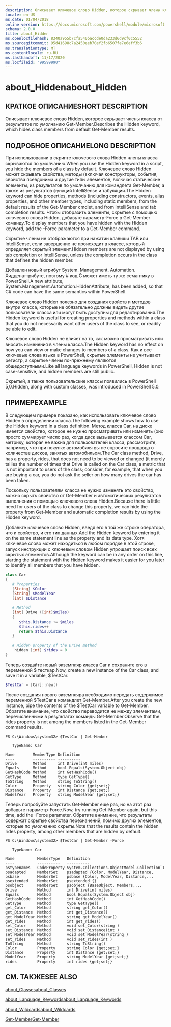 ```yaml
---
description: Описывает ключевое слово Hidden, которое скрывает члены класса от результатов по умолчанию Get-Member.
Locale: en-US
ms.date: 01/04/2018
online version: https://docs.microsoft.com/powershell/module/microsoft.powershell.core/about/about_hidden?view=powershell-7.2&WT.mc_id=ps-gethelp
schema: 2.0.0
title: about_Hidden
ms.openlocfilehash: 8340a955b7cfa540baccde0da233d6d9cf0c5552
ms.sourcegitcommit: 95d41698c7a2450eeb70ef2fb6507fe7e6eff3b6
ms.translationtype: MT
ms.contentlocale: ru-RU
ms.lasthandoff: 11/17/2020
ms.locfileid: "99599990"
---
```

# <a name="about_hidden"></a><span data-ttu-id="0d6f8-103">about_Hidden</span><span class="sxs-lookup"><span data-stu-id="0d6f8-103">about_Hidden</span></span>

## <a name="short-description"></a><span data-ttu-id="0d6f8-104">КРАТКОЕ ОПИСАНИЕ</span><span class="sxs-lookup"><span data-stu-id="0d6f8-104">SHORT DESCRIPTION</span></span>
<span data-ttu-id="0d6f8-105">Описывает ключевое слово Hidden, которое скрывает члены класса от результатов по умолчанию Get-Member.</span><span class="sxs-lookup"><span data-stu-id="0d6f8-105">Describes the Hidden keyword, which hides class members from default Get-Member results.</span></span>

## <a name="long-description"></a><span data-ttu-id="0d6f8-106">ПОДРОБНОЕ ОПИСАНИЕ</span><span class="sxs-lookup"><span data-stu-id="0d6f8-106">LONG DESCRIPTION</span></span>

<span data-ttu-id="0d6f8-107">При использовании в скрипте ключевого слова Hidden члены класса скрываются по умолчанию.</span><span class="sxs-lookup"><span data-stu-id="0d6f8-107">When you use the Hidden keyword in a script, you hide the members of a class by default.</span></span> <span data-ttu-id="0d6f8-108">Ключевое слово Hidden может скрывать свойства, методы (включая конструкторы, события, свойства псевдонима и другие типы элементов, включая статические элементы, из результатов по умолчанию для командлета Get-Member, а также из результатов функций IntelliSense и табуляции.</span><span class="sxs-lookup"><span data-stu-id="0d6f8-108">The Hidden keyword can hide properties, methods (including constructors, events, alias properties, and other member types, including static members, from the default results of the Get-Member cmdlet, and from IntelliSense and tab completion results.</span></span> <span data-ttu-id="0d6f8-109">Чтобы отобразить элементы, скрытые с помощью ключевого слова Hidden, добавьте параметр-Force в Get-Member команду.</span><span class="sxs-lookup"><span data-stu-id="0d6f8-109">To display members that you have hidden with the Hidden keyword, add the -Force parameter to a Get-Member command.</span></span>

<span data-ttu-id="0d6f8-110">Скрытые члены не отображаются при нажатии клавиши TAB или IntelliSense, если завершение не происходит в классе, который определяет скрытый элемент.</span><span class="sxs-lookup"><span data-stu-id="0d6f8-110">Hidden members are not displayed by using tab completion or IntelliSense, unless the completion occurs in the class that defines the hidden member.</span></span>

<span data-ttu-id="0d6f8-111">Добавлен новый атрибут System. Management. Automation. Хидденаттрибуте, поэтому \# код C может иметь ту же семантику в PowerShell.</span><span class="sxs-lookup"><span data-stu-id="0d6f8-111">A new attribute, System.Management.Automation.HiddenAttribute, has been added, so that C\# code can have the same semantics within PowerShell.</span></span>

<span data-ttu-id="0d6f8-112">Ключевое слово Hidden полезно для создания свойств и методов внутри класса, которые не обязательно должны видеть другие пользователи класса или могут быть доступны для редактирования.</span><span class="sxs-lookup"><span data-stu-id="0d6f8-112">The Hidden keyword is useful for creating properties and methods within a class that you do not necessarily want other users of the class to see, or readily be able to edit.</span></span>

<span data-ttu-id="0d6f8-113">Ключевое слово Hidden не влияет на то, как можно просматривать или вносить изменения в члены класса.</span><span class="sxs-lookup"><span data-stu-id="0d6f8-113">The Hidden keyword has no effect on how you can view or make changes to members of a class.</span></span> <span data-ttu-id="0d6f8-114">Как и все ключевые слова языка в PowerShell, скрытые элементы не учитывают регистр, а скрытые члены по-прежнему являются общедоступными.</span><span class="sxs-lookup"><span data-stu-id="0d6f8-114">Like all language keywords in PowerShell, Hidden is not case-sensitive, and hidden members are still public.</span></span>

<span data-ttu-id="0d6f8-115">Скрытый, а также пользовательские классы появились в PowerShell 5,0.</span><span class="sxs-lookup"><span data-stu-id="0d6f8-115">Hidden, along with custom classes, was introduced in PowerShell 5.0.</span></span>

## <a name="example"></a><span data-ttu-id="0d6f8-116">ПРИМЕР</span><span class="sxs-lookup"><span data-stu-id="0d6f8-116">EXAMPLE</span></span>

<span data-ttu-id="0d6f8-117">В следующем примере показано, как использовать ключевое слово Hidden в определении класса.</span><span class="sxs-lookup"><span data-stu-id="0d6f8-117">The following example shows how to use the Hidden keyword in a class definition.</span></span> <span data-ttu-id="0d6f8-118">Метод класса Car, на диске имеется свойство, которое не нужно просматривать или изменять (оно просто суммирует число раз, когда диск вызывается классом Car, метрику, которая не важна для пользователей класса; рассмотрите, например, что при покупке автомобиля вы не спросите продавца о количестве дисков, занятых автомобильом.</span><span class="sxs-lookup"><span data-stu-id="0d6f8-118">The Car class method, Drive, has a property, rides, that does not need to be viewed or changed (it merely tallies the number of times that Drive is called on the Car class, a metric that is not important to users of the class; consider, for example, that when you are buying a car, you do not ask the seller on how many drives the car has been taken.</span></span>

<span data-ttu-id="0d6f8-119">Поскольку пользователям класса не нужно изменять это свойство, можно скрыть свойство от Get-Member и автоматических результатов выполнения с помощью ключевого слова Hidden.</span><span class="sxs-lookup"><span data-stu-id="0d6f8-119">Because there is little need for users of the class to change this property, we can hide the property from Get-Member and automatic completion results by using the Hidden keyword.</span></span>

<span data-ttu-id="0d6f8-120">Добавьте ключевое слово Hidden, введя его в той же строке оператора, что и свойство, и его тип данных.</span><span class="sxs-lookup"><span data-stu-id="0d6f8-120">Add the Hidden keyword by entering it on the same statement line as the property and its data type.</span></span> <span data-ttu-id="0d6f8-121">Хотя ключевое слово может находиться в любом порядке в этой строке, запуск инструкции с ключевым словом Hidden упрощает поиск всех скрытых элементов.</span><span class="sxs-lookup"><span data-stu-id="0d6f8-121">Although the keyword can be in any order on this line, starting the statement with the Hidden keyword makes it easier for you later to identify all members that you have hidden.</span></span>

```powershell
class Car
{
   # Properties
   [String] $Color
   [String] $ModelYear
   [int] $Distance

   # Method
   [int] Drive ([int]$miles)
   {
      $this.Distance += $miles
      $this.rides++
      return $this.Distance
   }

   # Hidden property of the Drive method
    hidden [int] $rides = 0
}
```

<span data-ttu-id="0d6f8-122">Теперь создайте новый экземпляр класса Car и сохраните его в переменной \$ тесткар.</span><span class="sxs-lookup"><span data-stu-id="0d6f8-122">Now, create a new instance of the Car class, and save it in a variable, \$TestCar.</span></span>

```powershell
$TestCar = [Car]::new()
```

<span data-ttu-id="0d6f8-123">После создания нового экземпляра необходимо передать содержимое переменной $TestCar в командлет Get-Member.</span><span class="sxs-lookup"><span data-stu-id="0d6f8-123">After you create the new instance, pipe the contents of the $TestCar variable to Get-Member.</span></span> <span data-ttu-id="0d6f8-124">Обратите внимание, что свойство переводится не между элементами, перечисленными в результатах команды Get-Member.</span><span class="sxs-lookup"><span data-stu-id="0d6f8-124">Observe that the rides property is not among the members listed in the Get-Member command results.</span></span>

```output
PS C:\Windows\system32> $TestCar | Get-Member

   TypeName: Car

Name        MemberType Definition
----        ---------- ----------
Drive       Method     int Drive(int miles)
Equals      Method     bool Equals(System.Object obj)
GetHashCode Method     int GetHashCode()
GetType     Method     type GetType()
ToString    Method     string ToString()
Color       Property   string Color {get;set;}
Distance    Property   int Distance {get;set;}
ModelYear   Property   string ModelYear {get;set;}

```

<span data-ttu-id="0d6f8-125">Теперь попробуйте запустить Get-Member еще раз, но на этот раз добавьте параметр-Force.</span><span class="sxs-lookup"><span data-stu-id="0d6f8-125">Now, try running Get-Member again, but this time, add the -Force parameter.</span></span>
<span data-ttu-id="0d6f8-126">Обратите внимание, что результаты содержат скрытые свойства перезначений, помимо других элементов, которые по умолчанию скрыты.</span><span class="sxs-lookup"><span data-stu-id="0d6f8-126">Note that the results contain the hidden rides property, among other members that are hidden by default.</span></span>

```output
PS C:\Windows\system32> $TestCar | Get-Member -Force

   TypeName: Car

Name          MemberType   Definition
----          ----------   ----------
pstypenames   CodeProperty System.Collections.ObjectModel.Collection`1
psadapted     MemberSet    psadapted {Color, ModelYear, Distance,
psbase        MemberSet    psbase {Color, ModelYear, Distance,...
psextended    MemberSet    psextended {}
psobject      MemberSet    psobject {BaseObject, Members,...
Drive         Method       int Drive(int miles)
Equals        Method       bool Equals(System.Object obj)
GetHashCode   Method       int GetHashCode()
GetType       Method       type GetType()
get_Color     Method       string get_Color()
get_Distance  Method       int get_Distance()
get_ModelYear Method       string get_ModelYear()
get_rides     Method       int get_rides()
set_Color     Method       void set_Color(string )
set_Distance  Method       void set_Distance(int )
set_ModelYear Method       void set_ModelYear(string )
set_rides     Method       void set_rides(int )
ToString      Method       string ToString()
Color         Property     string Color {get;set;}
Distance      Property     int Distance {get;set;}
ModelYear     Property     string ModelYear {get;set;}
rides         Property     int rides {get;set;}

```

## <a name="see-also"></a><span data-ttu-id="0d6f8-127">СМ. ТАКЖЕ</span><span class="sxs-lookup"><span data-stu-id="0d6f8-127">SEE ALSO</span></span>

[<span data-ttu-id="0d6f8-128">about_Classes</span><span class="sxs-lookup"><span data-stu-id="0d6f8-128">about_Classes</span></span>](about_Classes.md)

[<span data-ttu-id="0d6f8-129">about_Language_Keywords</span><span class="sxs-lookup"><span data-stu-id="0d6f8-129">about_Language_Keywords</span></span>](about_Language_Keywords.md)

[<span data-ttu-id="0d6f8-130">about_Wildcards</span><span class="sxs-lookup"><span data-stu-id="0d6f8-130">about_Wildcards</span></span>](about_Wildcards.md)

[<span data-ttu-id="0d6f8-131">Get-Member</span><span class="sxs-lookup"><span data-stu-id="0d6f8-131">Get-Member</span></span>](xref:Microsoft.PowerShell.Utility.Get-Member)

